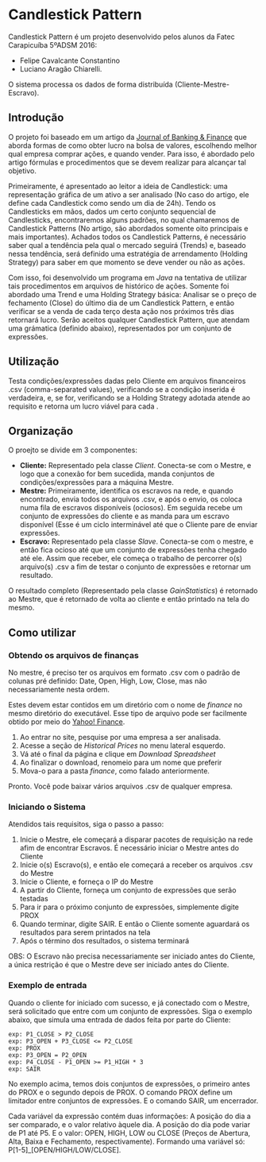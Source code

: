 # Candlestick Pattern

Candlestick Pattern é um projeto desenvolvido pelos alunos da Fatec Carapicuíba 5ºADSM 2016:
- Felipe Cavalcante Constantino
- Luciano Aragão Chiarelli.

O sistema processa os dados de forma distribuída (Cliente-Mestre-Escravo). 

## Introdução
O projeto foi baseado em um artigo da [Journal of Banking & Finance](artigo_finances.pdf) que aborda formas de como obter lucro na bolsa de valores, escolhendo melhor qual empresa comprar ações, e quando vender. Para isso, é abordado pelo artigo fórmulas e procedimentos que se devem realizar para alcançar tal objetivo.

Primeiramente, é apresentado ao leitor a ideia de Candlestick: uma representação gráfica de um ativo a ser analisado (No caso do artigo, ele define cada Candlestick como sendo um dia de 24h). Tendo os Candlesticks em mãos, dados um certo conjunto sequencial de Candlesticks, encontraremos alguns padrões, no qual chamaremos de Candlestick Patterns (No artigo, são abordados somente oito principais e mais importantes). Achados todos os Candlestick Patterns, é necessário saber qual a tendência pela qual o mercado seguirá (Trends) e, baseado nessa tendência, será definido uma estratégia de arrendamento (Holding Strategy) para saber em que momento se deve vender ou não as ações.

Com isso, foi desenvolvido um programa em _Java_ na tentativa de utilizar tais procedimentos em arquivos de histórico de ações.
Somente foi abordado uma Trend e uma Holding Strategy básica: Analisar se o preço de fechamento (Close) do último dia de um Candlestick Pattern, e então verificar se a venda de cada terço desta ação nos próximos três dias retornará lucro.
Serão aceitos qualquer Candlestick Pattern, que atendam uma grámatica (definido abaixo), representados por um conjunto de expressões.

## Utilização
Testa condições/expressões dadas pelo Cliente em arquivos financeiros .csv (comma-separated values), verificando se a condição inserida é verdadeira, e, se for, verificando se a Holding Strategy adotada atende ao requisito e retorna um lucro viável para cada .

## Organização
O proejto se divide em 3 componentes:
- **Cliente:** Representado pela classe _Client_. Conecta-se com o Mestre, e logo que a conexão for bem sucedida, manda conjuntos de condições/expressões para a máquina Mestre.
- **Mestre:** Primeiramente, identifica os escravos na rede, e quando encontrado, envia todos os arquivos .csv, e após o envio, os coloca numa fila de escravos disponíveis (ociosos). Em seguida recebe um conjunto de expressões do cliente e as manda para um escravo disponível (Esse é um ciclo interminável até que o Cliente pare de enviar expressões.
- **Escravo:** Representado pela classe _Slave_. Conecta-se com o mestre, e então fica ocioso até que um conjunto de expressões tenha chegado até ele. Assim que receber, ele começa o trabalho de percorrer o(s) arquivo(s) .csv a fim de testar o conjunto de expressões e retornar um resultado.
 
O resultado completo (Representado pela classe _GainStatistics_) é retornado ao Mestre, que é retornado de volta ao cliente e então printado na tela do mesmo.

## Como utilizar
### Obtendo os arquivos de finanças
No mestre, é preciso ter os arquivos em formato .csv com o padrão de colunas pré definido: Date, Open, High, Low, Close, mas não necessariamente nesta ordem.

Estes devem estar contidos em um diretório com o nome de _finance_ no mesmo diretório do executável. Esse tipo de arquivo pode ser facilmente obtido por meio do [Yahoo! Finance](http://finance.yahoo.com/).

1. Ao entrar no site, pesquise por uma empresa a ser analisada.
2. Acesse a seção de _Historical Prices_ no menu lateral esquerdo.
3. Vá até o final da página e clique em _Download Spreadsheet_
4. Ao finalizar o download, renomeio para um nome que preferir
5. Mova-o para a pasta _finance_, como falado anteriormente.

Pronto. Você pode baixar vários arquivos .csv de qualquer empresa.

### Iniciando o Sistema
Atendidos tais requisitos, siga o passo a passo:

1. Inicie o Mestre, ele começará a disparar pacotes de requisição na rede afim de encontrar Escravos. É necessário iniciar o Mestre antes do Cliente
2. Inicie o(s) Escravo(s), e então ele começará a receber os arquivos .csv do Mestre
3. Inicie o Cliente, e forneça o IP do Mestre
4. A partir do Cliente, forneça um conjunto de expressões que serão testadas
5. Para ir para o próximo conjunto de expressões, simplemente digite PROX
6. Quando terminar, digite SAIR. E então o Cliente somente aguardará os resultados para serem printados na tela
7. Após o término dos resultados, o sistema terminará

OBS: O Escravo não precisa necessariamente ser iniciado antes do Cliente, a única restrição é que o Mestre deve ser iniciado antes do Cliente.

### Exemplo de entrada
Quando o cliente for iniciado com sucesso, e já conectado com o Mestre, será solicitado que entre com um conjunto de expressões.
Siga o exemplo abaixo, que simula uma entrada de dados feita por parte do Cliente:
```
exp: P1_CLOSE > P2_CLOSE
exp: P3_OPEN + P3_CLOSE <= P2_CLOSE
exp: PROX
exp: P3_OPEN = P2_OPEN
exp: P4_CLOSE - P1_OPEN >= P1_HIGH * 3
exp: SAIR
```
No exemplo acima, temos dois conjuntos de expressões, o primeiro antes do PROX e o segundo depois de PROX. O comando PROX define um limitador entre conjuntos de expressões. E o comando SAIR, um encerrador.

Cada variável da expressão contém duas informações: A posição do dia a ser comparado, e o valor relativo àquele dia.
A posição do dia pode variar de P1 até P5. E o valor: OPEN, HIGH, LOW ou CLOSE (Preços de Abertura, Alta, Baixa e Fechamento, respectivamente). Formando uma variável só: P[1-5]_[OPEN/HIGH/LOW/CLOSE].
